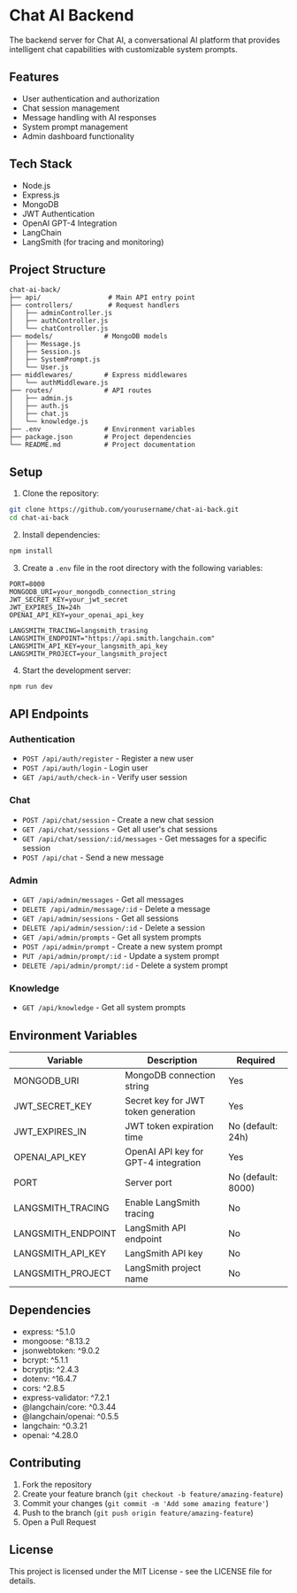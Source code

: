 # Chat AI Backend

The backend server for Chat AI, a conversational AI platform that provides intelligent chat capabilities with customizable system prompts.

## Features

- User authentication and authorization
- Chat session management
- Message handling with AI responses
- System prompt management
- Admin dashboard functionality

## Tech Stack

- Node.js
- Express.js
- MongoDB
- JWT Authentication
- OpenAI GPT-4 Integration
- LangChain
- LangSmith (for tracing and monitoring)

## Project Structure

```
chat-ai-back/
├── api/                 # Main API entry point
├── controllers/         # Request handlers
│   ├── adminController.js
│   ├── authController.js
│   └── chatController.js
├── models/             # MongoDB models
│   ├── Message.js
│   ├── Session.js
│   ├── SystemPrompt.js
│   └── User.js
├── middlewares/        # Express middlewares
│   └── authMiddleware.js
├── routes/             # API routes
│   ├── admin.js
│   ├── auth.js
│   ├── chat.js
│   └── knowledge.js
├── .env                # Environment variables
├── package.json        # Project dependencies
└── README.md           # Project documentation
```

## Setup

1. Clone the repository:

```bash
git clone https://github.com/yourusername/chat-ai-back.git
cd chat-ai-back
```

2. Install dependencies:

```bash
npm install
```

3. Create a `.env` file in the root directory with the following variables:

```env
PORT=8000
MONGODB_URI=your_mongodb_connection_string
JWT_SECRET_KEY=your_jwt_secret
JWT_EXPIRES_IN=24h
OPENAI_API_KEY=your_openai_api_key

LANGSMITH_TRACING=langsmith_trasing
LANGSMITH_ENDPOINT="https://api.smith.langchain.com"
LANGSMITH_API_KEY=your_langsmith_api_key
LANGSMITH_PROJECT=your_langsmith_project
```

4. Start the development server:

```bash
npm run dev
```

## API Endpoints

### Authentication

- `POST /api/auth/register` - Register a new user
- `POST /api/auth/login` - Login user
- `GET /api/auth/check-in` - Verify user session

### Chat

- `POST /api/chat/session` - Create a new chat session
- `GET /api/chat/sessions` - Get all user's chat sessions
- `GET /api/chat/session/:id/messages` - Get messages for a specific session
- `POST /api/chat` - Send a new message

### Admin

- `GET /api/admin/messages` - Get all messages
- `DELETE /api/admin/message/:id` - Delete a message
- `GET /api/admin/sessions` - Get all sessions
- `DELETE /api/admin/session/:id` - Delete a session
- `GET /api/admin/prompts` - Get all system prompts
- `POST /api/admin/prompt` - Create a new system prompt
- `PUT /api/admin/prompt/:id` - Update a system prompt
- `DELETE /api/admin/prompt/:id` - Delete a system prompt

### Knowledge

- `GET /api/knowledge` - Get all system prompts

## Environment Variables

| Variable           | Description                          | Required           |
| ------------------ | ------------------------------------ | ------------------ |
| MONGODB_URI        | MongoDB connection string            | Yes                |
| JWT_SECRET_KEY     | Secret key for JWT token generation  | Yes                |
| JWT_EXPIRES_IN     | JWT token expiration time            | No (default: 24h)  |
| OPENAI_API_KEY     | OpenAI API key for GPT-4 integration | Yes                |
| PORT               | Server port                          | No (default: 8000) |
| LANGSMITH_TRACING  | Enable LangSmith tracing             | No                 |
| LANGSMITH_ENDPOINT | LangSmith API endpoint               | No                 |
| LANGSMITH_API_KEY  | LangSmith API key                    | No                 |
| LANGSMITH_PROJECT  | LangSmith project name               | No                 |

## Dependencies

- express: ^5.1.0
- mongoose: ^8.13.2
- jsonwebtoken: ^9.0.2
- bcrypt: ^5.1.1
- bcryptjs: ^2.4.3
- dotenv: ^16.4.7
- cors: ^2.8.5
- express-validator: ^7.2.1
- @langchain/core: ^0.3.44
- @langchain/openai: ^0.5.5
- langchain: ^0.3.21
- openai: ^4.28.0

## Contributing

1. Fork the repository
2. Create your feature branch (`git checkout -b feature/amazing-feature`)
3. Commit your changes (`git commit -m 'Add some amazing feature'`)
4. Push to the branch (`git push origin feature/amazing-feature`)
5. Open a Pull Request

## License

This project is licensed under the MIT License - see the LICENSE file for details.
